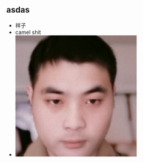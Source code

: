 ## asdas
- 祥子
- camel shit
- ![输入图片说明](https://raw.githubusercontent.com/LX1993728/images-bed/master/stackedit/testM/2023-04-09/eNltp4XMknO6L3Iw.png)
<!--stackedit_data:
eyJoaXN0b3J5IjpbMTg3NzcwNjk1OSwtMTY5NzI0NDU5OV19
-->